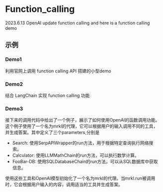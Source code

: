 # Function_calling
2023.6.13 OpenAI update function calling and here is a function calling demo

## 示例
### Demo1
利用官网上调用 function calling API 搭建的小型demo

### Demo2
结合 LangChain 实现 function calling 功能

### Demo3
接下来的调用代码中给出了一个例子，展示了如何使用OpenAI的函数调用功能。这个例子使用了一个名为mrkl的代理，它可以根据用户的输入调用不同的工具，并生成答案。其中定义了三个parameters,分别是
- Search: 使用SerpAPIWrapper的run方法，用于根据特定查询执行网络搜索。
- Calculator: 使用LLMMathChain的run方法，可以执行数学计算。
- FooBar-DB: 使用SQLDatabaseChain的run方法，可以从SQL数据库中获取信息。

使用这些工具和OpenAI模型初始化了一个名为mrkl的代理。当mrkl.run被调用时，它会根据用户输入的内容，调用适当的工具并生成答案。
